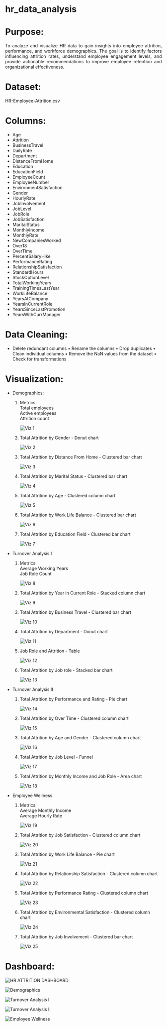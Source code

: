 # hr_data_analysis

# Purpose:
<p align = "justify"> To analyze and visualize HR data to gain insights into employee attrition, performance, and workforce demographics. The goal is to identify factors influencing attrition rates, understand employee engagement levels, and provide actionable recommendations to improve employee retention and organizational effectiveness. </p>

# Dataset:
HR-Employee-Attrition.csv

# Columns:
* Age
* Attrition
* BusinessTravel
* DailyRate
* Department
* DistanceFromHome
* Education
* EducationField
* EmployeeCount
* EmployeeNumber
* EnvironmentSatisfaction
* Gender
* HourlyRate
* JobInvolvement
* JobLevel
* JobRole
* JobSatisfaction
* MaritalStatus
* MonthlyIncome
* MonthlyRate
* NewCompaniesWorked
* Over18
* OverTime
* PercentSalaryHike
* PerformanceRating
* RelationshipSatisfaction
* StandardHours
* StockOptionLevel
* TotalWorkingYears
* TrainingTimesLastYear
* WorkLifeBalance
* YearsAtCompany
* YearsInCurrentRole
* YearsSinceLastPromotion
* YearsWithCurrManager

# Data Cleaning:
* Delete redundant columns
• Rename the columns
• Drop duplicates
• Clean individual columns
• Remove the NaN values from the dataset
• Check for transformations <br>

# Visualization:
* Demographics: 
  1. Metrics: <br>
     Total employees <br>
     Active employees <br>
     Attrition count <br>

     ![Viz 1](https://github.com/VarunWayakole/MeriSKILL-Virtual-Internship/assets/91410941/ab6b4f91-7fd8-44d9-a749-969ac261b41d) <br>

  2. Total Attrition by Gender - Donut chart <br>
      
     ![Viz 2](https://github.com/VarunWayakole/MeriSKILL-Virtual-Internship/assets/91410941/e31db661-4fbb-4d8f-86a0-40999e73e3d1) <br>

  3. Total Attrition by Distance From Home - Clustered bar chart <br>
  
     ![Viz 3](https://github.com/VarunWayakole/MeriSKILL-Virtual-Internship/assets/91410941/f4794db1-8b5b-4de2-a635-2fe1d00b93c5) <br>

  4. Total Attrition by Marital Status - Clustered bar chart <br>
  
     ![Viz 4](https://github.com/VarunWayakole/MeriSKILL-Virtual-Internship/assets/91410941/ccc259ed-510c-484d-a63d-4e413661c088) <br>

  5. Total Attrition by Age - Clustered column chart <br>
  
     ![Viz 5](https://github.com/VarunWayakole/MeriSKILL-Virtual-Internship/assets/91410941/4cf7d520-d68d-45c3-8ab9-d737a6a99492) <br>

  6. Total Attrition by Work Life Balance - Clustered bar chart <br>
  
     ![Viz 6](https://github.com/VarunWayakole/MeriSKILL-Virtual-Internship/assets/91410941/5d5fa7cb-e8a3-4b96-a160-2eacf50df9be) <br>

  7. Total Attrition by Education Field - Clustered bar chart <br>
  
     ![Viz 7](https://github.com/VarunWayakole/MeriSKILL-Virtual-Internship/assets/91410941/f66703fa-8570-4cff-be49-b29f499dc848) <br>

* Turnover Analysis I
  1. Metrics: <br>
     Average Working Years <br>
     Job Role Count <br>

     ![Viz 8](https://github.com/VarunWayakole/MeriSKILL-Virtual-Internship/assets/91410941/550f1c24-7050-4c63-95ff-1ad5baacb37d) <br>

  2. Total Attrition by Year in Current Role - Stacked column chart <br>
  
     ![Viz 9](https://github.com/VarunWayakole/MeriSKILL-Virtual-Internship/assets/91410941/a2181d2f-f8bf-4ac9-a1ed-bda9f61a790b) <br>

  3. Total Attrition by Business Travel - Clustered bar chart <br>
  
     ![Viz 10](https://github.com/VarunWayakole/MeriSKILL-Virtual-Internship/assets/91410941/beb53972-482c-44bd-b735-919e13765c29) <br>

  4. Total Attrition by Department - Donut chart <br>
  
     ![Viz 11](https://github.com/VarunWayakole/MeriSKILL-Virtual-Internship/assets/91410941/ae388542-5a85-48b6-8152-163afa989554) <br>
     
  5. Job Role and Attrition - Table <br>
  
     ![Viz 12](https://github.com/VarunWayakole/MeriSKILL-Virtual-Internship/assets/91410941/e0889b41-81a4-4ebe-87da-b1926e3c2bf2) <br>

  6. Total Attrition by Job role - Stacked bar chart <br>
  
     ![Viz 13](https://github.com/VarunWayakole/MeriSKILL-Virtual-Internship/assets/91410941/b197f025-ef82-464d-9cd5-e34bcd9d4633) <br>

* Turnover Analysis II
  1. Total Attrition by Performance and Rating - Pie chart <br>
  
     ![Viz 14](https://github.com/VarunWayakole/MeriSKILL-Virtual-Internship/assets/91410941/05607dec-8c13-4dee-948d-4239c494c00e) <br>

  2. Total Attrition by Over Time - Clustered column chart <br>
  
     ![Viz 15](https://github.com/VarunWayakole/MeriSKILL-Virtual-Internship/assets/91410941/28a2b4e2-1e95-4f4e-ae6e-d4a57ebfa6de) <br>

  3. Total Attrition by Age and Gender - Clustered column chart <br>
  
     ![Viz 16](https://github.com/VarunWayakole/MeriSKILL-Virtual-Internship/assets/91410941/ebab3935-db8f-44ce-95d6-8c5eba38329a) <br>

  4. Total Attrition by Job Level - Funnel <br>
  
     ![Viz 17](https://github.com/VarunWayakole/MeriSKILL-Virtual-Internship/assets/91410941/0543b9ad-e46b-4812-88a9-3c67374ea2bb) <br>

  5. Total Attrition by Monthly Income and Job Role - Area chart <br>
  
     ![Viz 18](https://github.com/VarunWayakole/MeriSKILL-Virtual-Internship/assets/91410941/3281b491-5761-4158-8cd6-bf30131c0749) <br>

* Employee Wellness
  1. Metrics: <br>
     Average Monthly Income <br>
     Average Hourly Rate <br>

     ![Viz 19](https://github.com/VarunWayakole/MeriSKILL-Virtual-Internship/assets/91410941/862635e4-ca5e-4374-8f22-914fe81bde06) <br>

  2. Total Attrition by Job Satisfaction - Clustered column chart <br>
  
     ![Viz 20](https://github.com/VarunWayakole/MeriSKILL-Virtual-Internship/assets/91410941/38ba697d-3765-496f-80f9-d772bd44a087) <br>

  3. Total Attrition by Work Life Balance - Pie chart<br>
  
     ![Viz 21](https://github.com/VarunWayakole/MeriSKILL-Virtual-Internship/assets/91410941/b3cb4275-4acf-45c6-bae3-f7332a392f9e) <br>

  4. Total Attrition by Relationship Satisfaction - Clustered column chart <br>
  
     ![Viz 22](https://github.com/VarunWayakole/MeriSKILL-Virtual-Internship/assets/91410941/2a2dacb7-651e-4b9a-90f2-364c4819901e) <br>

  5. Total Attrition by Performance Rating - Clustered column chart <br>
  
     ![Viz 23](https://github.com/VarunWayakole/MeriSKILL-Virtual-Internship/assets/91410941/55a28891-010f-4707-a9a3-c880b6d4e0ab) <br>

  6. Total Attrition by Environmental Satisfaction - Clustered column chart <br>
  
     ![Viz 24](https://github.com/VarunWayakole/MeriSKILL-Virtual-Internship/assets/91410941/35158615-b77b-49e2-b17f-d7bc8d74bbb2) <br>

  7. Total Attrition by Job Involvement - Clustered bar chart <br>
  
     ![Viz 25](https://github.com/VarunWayakole/MeriSKILL-Virtual-Internship/assets/91410941/6d046012-a535-45fe-a37d-34c399c6f465) <br>

# Dashboard:<br>

![HR ATTRITION DASHBOARD](https://github.com/VarunWayakole/MeriSKILL-Virtual-Internship/assets/91410941/eb0d10f2-0fc9-4137-8ccf-0896befc81cb) <br>

![Demographics](https://github.com/VarunWayakole/MeriSKILL-Virtual-Internship/assets/91410941/147b0c96-a70a-4d0a-8d25-a679a2f4d270) <br>

![Turnover Analysis I](https://github.com/VarunWayakole/MeriSKILL-Virtual-Internship/assets/91410941/39c7bc7c-9568-4286-95ea-f0c73665c125) <br>

![Turnover Analysis II](https://github.com/VarunWayakole/MeriSKILL-Virtual-Internship/assets/91410941/f303f977-0ea9-47c4-8b8a-941ff869f4ef) <br>

![Employee Wellness](https://github.com/VarunWayakole/MeriSKILL-Virtual-Internship/assets/91410941/eb479841-37b4-48b9-b6f2-a7564a33d4d4) <br>
